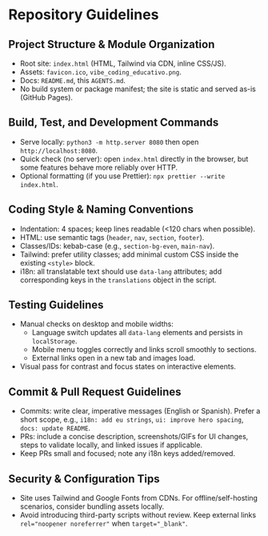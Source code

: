 # Repository Guidelines

## Project Structure & Module Organization
- Root site: `index.html` (HTML, Tailwind via CDN, inline CSS/JS).
- Assets: `favicon.ico`, `vibe_coding_educativo.png`.
- Docs: `README.md`, this `AGENTS.md`.
- No build system or package manifest; the site is static and served as-is (GitHub Pages).

## Build, Test, and Development Commands
- Serve locally: `python3 -m http.server 8080` then open `http://localhost:8080`.
- Quick check (no server): open `index.html` directly in the browser, but some features behave more reliably over HTTP.
- Optional formatting (if you use Prettier): `npx prettier --write index.html`.

## Coding Style & Naming Conventions
- Indentation: 4 spaces; keep lines readable (<120 chars when possible).
- HTML: use semantic tags (`header`, `nav`, `section`, `footer`).
- Classes/IDs: kebab-case (e.g., `section-bg-even`, `main-nav`).
- Tailwind: prefer utility classes; add minimal custom CSS inside the existing `<style>` block.
- i18n: all translatable text should use `data-lang` attributes; add corresponding keys in the `translations` object in the script.

## Testing Guidelines
- Manual checks on desktop and mobile widths:
  - Language switch updates all `data-lang` elements and persists in `localStorage`.
  - Mobile menu toggles correctly and links scroll smoothly to sections.
  - External links open in a new tab and images load.
- Visual pass for contrast and focus states on interactive elements.

## Commit & Pull Request Guidelines
- Commits: write clear, imperative messages (English or Spanish). Prefer a short scope, e.g., `i18n: add eu strings`, `ui: improve hero spacing`, `docs: update README`.
- PRs: include a concise description, screenshots/GIFs for UI changes, steps to validate locally, and linked issues if applicable.
- Keep PRs small and focused; note any i18n keys added/removed.

## Security & Configuration Tips
- Site uses Tailwind and Google Fonts from CDNs. For offline/self-hosting scenarios, consider bundling assets locally.
- Avoid introducing third-party scripts without review. Keep external links `rel="noopener noreferrer"` when `target="_blank"`.
